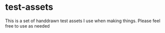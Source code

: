 # test-assets
This is a set of handdrawn test assets I use when making things. Please feel free to use as needed

